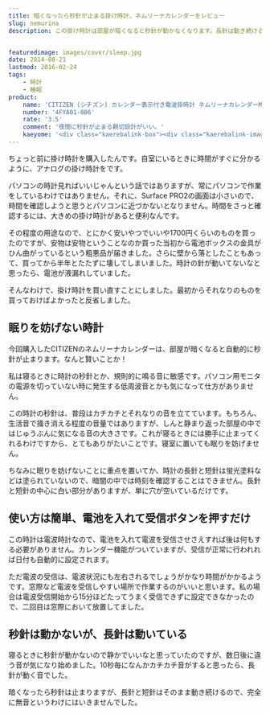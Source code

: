 ```yaml
---
title: 暗くなったら秒針が止まる掛け時計、ネムリーナカレンダーをレビュー
slug: nemurina
description: この掛け時計は部屋が暗くなると秒針が動かなくなります。長針は動き続けるので全くの無音になるわけではありませんが、寝室に置くにはピッタリの時計かもしれません。電波時計なので時刻調整の手間がないのもいいですね。


featuredimage: images/cover/sleep.jpg
date: 2014-08-21
lastmod: 2016-02-24
tags: 
    - 時計
    - 睡眠
product:
    name: 'CITIZEN (シチズン) カレンダー表示付き電波掛時計 ネムリーナカレンダーM01 茶色メタリック色'
    number: '4FYA01-006'
    rate: '3.5'
    comment: '夜間に秒針が止まる親切設計がいい。'
    kaeyome: '<div class="kaerebalink-box"><div class="kaerebalink-image"><a href="https://www.amazon.co.jp/exec/obidos/ASIN/B0017ONQ8Q/illusionspace-22/ref=nosim/" rel="nofollow" target="_blank"><img src="https://ecx.images-amazon.com/images/I/51fWQQjEB2L._SL160_.jpg" style="border: none;" /></a></div><div class="kaerebalink-info"><div class="kaerebalink-name"><a href="https://www.amazon.co.jp/exec/obidos/ASIN/B0017ONQ8Q/illusionspace-22/ref=nosim/" rel="nofollow" target="_blank">CITIZEN (シチズン) カレンダー表示付き電波掛時計 ネムリーナカレンダーM01 茶色メタリック色 4FYA01-006</a><div class="kaerebalink-powered-date">posted with <a href="https://kaereba.com" rel="nofollow" target="_blank">カエレバ</a></div></div><div class="kaerebalink-detail"> リズム時計 2009-04-25    </div><div class="kaerebalink-link1"><div class="shoplinkamazon"><a href="https://www.amazon.co.jp/gp/search?keywords=CITIZEN%204FYA01-006&__mk_ja_JP=%83J%83%5E%83J%83i&tag=illusionspace-22" rel="nofollow" target="_blank" title="アマゾン" >Amazonで購入</a></div><div class="shoplinkrakuten"><a href="https://hb.afl.rakuten.co.jp/hgc/0e95387f.f2aef20d.0e953880.25e412bd/?pc=http%3A%2F%2Fsearch.rakuten.co.jp%2Fsearch%2Fmall%2FCITIZEN%25204FYA01-006%2F-%2Ff.1-p.1-s.1-sf.0-st.A-v.2%3Fx%3D0%26scid%3Daf_ich_link_urltxt%26m%3Dhttp%3A%2F%2Fm.rakuten.co.jp%2F" rel="nofollow" target="_blank" title="楽天市場" >楽天市場で購入</a></div></div></div><div class="booklink-footer" style="clear: left"></div></div>'
---
```


ちょっと前に掛け時計を購入したんです。自室にいるときに時間がすぐに分かるように、アナログの掛け時計をです。

パソコンの時計見ればいいじゃんという話ではありますが、常にパソコンで作業をしているわけではありません。それに、Surface PRO2の画面は小さいので、時間を確認しようと思うとパソコンに近づかないとなりません。時間をさっと確認するには、大きめの掛け時計があると便利なんです。

その程度の用途なので、とにかく安いやつでいいや1700円くらいのものを買ったのですが、安物は安物ということなのか買った当初から電池ボックスの金具がひん曲がっているという粗悪品が届きました。さらに壁から落としたこともあって、買ってから半年とたたずに壊してしまいました。時計の針が動いてないなと思ったら、電池が液漏れしていました。

そんなわけで、掛け時計を買い直すことにしました。最初からそれなりのものを買っておけばよかったと反省しました。


## 眠りを妨げない時計


今回購入したCITIZENのネムリーナカレンダーは、部屋が暗くなると自動的に秒針が止まります。なんと賢いことか！

私は寝るときに時計の秒針とか、規則的に鳴る音に敏感です。パソコン用モニタの電源を切っていない時に発生する低周波音とかも気になって仕方がありません。

この時計の秒針は、普段はカチカチとそれなりの音を立てています。もちろん、生活音で掻き消える程度の音量ではありますが、しんと静まり返った部屋の中ではじゅうぶんに気になる音の大きさです。これが寝るときには勝手に止まってくれるわけですから、とてもありがたいことです。寝室に置いても眠りを妨げません。

ちなみに眠りを妨げないことに重点を置いてか、時計の長針と短針は蛍光塗料などは塗られていないので、暗闇の中では時刻を確認することはできません。長針と短針の中心に白い部分がありますが、単に穴が空いているだけです。


## 使い方は簡単、電池を入れて受信ボタンを押すだけ


この時計は電波時計なので、電池を入れて電波を受信させさえすれば後は何もする必要がありません。カレンダー機能がついていますが、受信が正常に行われれば日付も自動的に設定されます。

ただ電波の受信は、電波状況にも左右されるでしょうがかなり時間がかかるようです。窓際など電波を受信しやすい場所で作業するのがいいと思います。私の場合は電波受信開始から15分ほどたってうまく受信できずに設定できなかったので、二回目は窓際において放置してました。


## 秒針は動かないが、長針は動いている


寝るときに秒針が動かないので静かでいいなと思っていたのですが、数日後に違う音が気になり始めました。10秒毎になんかカチカチ音がすると思ったら、長針が動く音でした。

暗くなったら秒針は止まりますが、長針と短針はそのまま動き続けるので、完全に無音というわけにはいきませんでした。


  